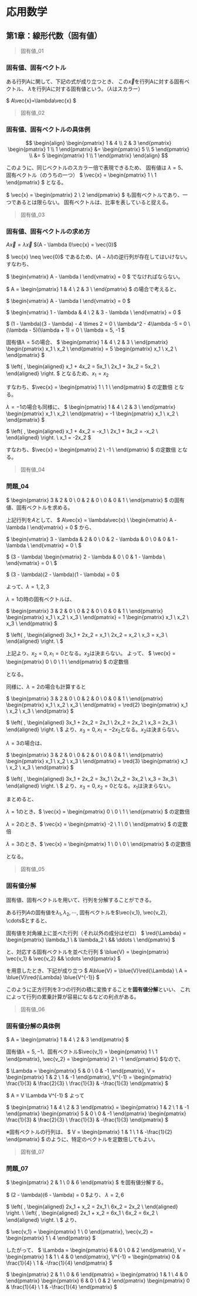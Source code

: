 # 応用数学

## 第1章：線形代数（固有値）

> 固有値_01

### 固有値、固有ベクトル

ある行列Aに関して、下記の式が成り立つとき、
この$\vec{x}$を行列Aに対する固有ベクトル、
$\lambda$を行列Aに対する固有値という。（$\lambda$はスカラー）

$
A\vec{x}=\lambda\vec{x}
$

> 固有値_02

### 固有値、固有ベクトルの具体例

$$
\begin{align}
    \begin{pmatrix}
        1 & 4 \\
        2 & 3
    \end{pmatrix}
    \begin{pmatrix}
        1 \\
        1
    \end{pmatrix} &=
    \begin{pmatrix}
        5 \\
        5
    \end{pmatrix} \\
    &=
    5
    \begin{pmatrix}
        1 \\
        1
    \end{pmatrix}
\end{align}
$$

このように、同じベクトルのスカラー倍で表現できるため、
固有値は $\lambda = 5$、固有ベクトル（のうちの一つ） $
\vec{x} =
\begin{pmatrix}
    1 \\
    1
\end{pmatrix}
$ となる。

$
\vec{x} =
\begin{pmatrix}
    2 \\
    2
\end{pmatrix}
$ も固有ベクトルであり、一つであるとは限らない。
固有ベクトルは、比率を表していると捉える。

> 固有値_03

### 固有値、固有ベクトルの求め方

$A\vec{x} = \lambda\vec{x}$
$(A - \lambda I)\vec{x} = \vec{0}$

$ \vec{x} \neq \vec{0}$ であるため、$(A - \lambda I)$の逆行列が存在してはいけない。
すなわち、

$
\begin{vmatrix}
A - \lambda I
\end{vmatrix} = 0
$
でなければならない。

$
A =
\begin{pmatrix}
    1 & 4 \\
    2 & 3 \\
\end{pmatrix}
$ の場合で考えると、

$
\begin{vmatrix}
    A - \lambda I
\end{vmatrix} = 0
$

$
\begin{vmatrix}
    1 - \lambda & 4 \\
    2 & 3 - \lambda \\
\end{vmatrix} = 0
$

$
    (1 - \lambda)(3 - \lambda) - 4 \times 2 = 0 \\
    \lambda^2 - 4\lambda -5 = 0 \\
    (\lambda - 5)(\lambda + 1) = 0 \\
    \lambda = 5, -1
$

固有値$\lambda = 5$の場合、
$
\begin{pmatrix}
    1 & 4 \\
    2 & 3 \\
\end{pmatrix}
\begin{pmatrix}
    x_1 \\
    x_2 \\
\end{pmatrix} =
5
\begin{pmatrix}
    x_1 \\
    x_2 \\
\end{pmatrix}
$

$
\left\{ \,
    \begin{aligned}
        x_1 + 4x_2 = 5x_1 \\
        2x_1 + 3x_2 = 5x_2 \\
    \end{aligned}
\right.
$
となるため、$x_1 = x_2$

すなわち、$\vec{x} =
\begin{pmatrix}
    1 \\
    1 \\
\end{pmatrix}
$ の定数倍 となる。

$\lambda = -1$の場合も同様に、
$
\begin{pmatrix}
    1 & 4 \\
    2 & 3 \\
\end{pmatrix}
\begin{pmatrix}
    x_1 \\
    x_2 \\
\end{pmatrix} =
-1
\begin{pmatrix}
    x_1 \\
    x_2 \\
\end{pmatrix}
$

$
\left\{ \,
    \begin{aligned}
        x_1 + 4x_2 = -x_1 \\
        2x_1 + 3x_2 = -x_2 \\
    \end{aligned}
\right. \\
x_1  = -2x_2
$

すなわち、$\vec{x} =
\begin{pmatrix}
    2 \\
    -1 \\
\end{pmatrix}
$ の定数倍 となる。

> 固有値_04

### 問題_04

$
\begin{pmatrix}
    3 & 2 & 0 \\
    0 & 2 & 0 \\
    0 & 0 & 1 \\
\end{pmatrix}
$ の固有値、固有ベクトルを求める。

上記行列を$A$として、
$
A\vec{x} = \lambda\vec{x} \\
\begin{vmatrix}
    A - \lambda I
\end{vmatrix} = 0
$
から、

$
\begin{vmatrix}
    3 - \lambda & 2 & 0 \\
    0 & 2 - \lambda & 0 \\
    0 & 0 & 1 - \lambda \\
\end{vmatrix} = 0 \\
$

$
(3 - \lambda)
\begin{vmatrix}
    2 - \lambda & 0 \\
    0 & 1 - \lambda \\
\end{vmatrix} = 0 \\
$

$
(3 - \lambda)(2 - \lambda)(1 - \lambda) = 0
$

よって、$\lambda = 1,2,3$

$\lambda=1$の時の固有ベクトルは、

$
\begin{pmatrix}
    3 & 2 & 0 \\
    0 & 2 & 0 \\
    0 & 0 & 1 \\
\end{pmatrix}
\begin{pmatrix}
    x_1 \\
    x_2 \\
    x_3 \\
\end{pmatrix} =
1
\begin{pmatrix}
    x_1 \\
    x_2 \\
    x_3 \\
\end{pmatrix}
$

$
\left\{ \,
    \begin{aligned}
        3x_1 + 2x_2 = x_1 \\
        2x_2 = x_2 \\
        x_3 = x_3 \\
    \end{aligned}
\right. \\
$

上記より、$x_2=0, x_1=0$となる。$x_3$は決まらない。
よって、
$
\vec{x} =
\begin{pmatrix}
    0 \\
    0 \\
    1 \\
\end{pmatrix}
$ の定数倍

となる。

同様に、$\lambda=2$の場合も計算すると

$
\begin{pmatrix}
    3 & 2 & 0 \\
    0 & 2 & 0 \\
    0 & 0 & 1 \\
\end{pmatrix}
\begin{pmatrix}
    x_1 \\
    x_2 \\
    x_3 \\
\end{pmatrix} =
\red{2}
\begin{pmatrix}
    x_1 \\
    x_2 \\
    x_3 \\
\end{pmatrix}
$

$
\left\{ \,
    \begin{aligned}
        3x_1 + 2x_2 = 2x_1 \\
        2x_2 = 2x_2 \\
        x_3 = 2x_3 \\
    \end{aligned}
\right. \\
$
より、$x_3=0,x_1=-2x_2$となる。$x_2$は決まらない。

$\lambda=3$の場合は、

$
\begin{pmatrix}
    3 & 2 & 0 \\
    0 & 2 & 0 \\
    0 & 0 & 1 \\
\end{pmatrix}
\begin{pmatrix}
    x_1 \\
    x_2 \\
    x_3 \\
\end{pmatrix} =
\red{3}
\begin{pmatrix}
    x_1 \\
    x_2 \\
    x_3 \\
\end{pmatrix}
$

$
\left\{ \,
    \begin{aligned}
        3x_1 + 2x_2 = 3x_1 \\
        2x_2 = 3x_2 \\
        x_3 = 3x_3 \\
    \end{aligned}
\right. \\
$
より、$x_3=0,x_2=0$となる。$x_1$は決まらない。

まとめると、

$\lambda=1$のとき、$
\vec{x} =
\begin{pmatrix}
    0 \\
    0 \\
    1 \\
\end{pmatrix}
$ の定数倍

$\lambda=2$のとき、$
\vec{x} =
\begin{pmatrix}
    -2 \\
    1 \\
    0 \\
\end{pmatrix}
$ の定数倍

$\lambda=3$のとき、$
\vec{x} =
\begin{pmatrix}
    1 \\
    0 \\
    0 \\
\end{pmatrix}
$ の定数倍

となる。

> 固有値_05

### 固有値分解

固有値、固有ベクトルを用いて、行列を分解することができる。

ある行列$A$の固有値を$\lambda_1, \lambda_2, \cdots$,
固有ベクトルを$\vec{v_1}, \vec{v_2}, \cdots$とすると、

固有値を対角線上に並べた行列（それ以外の成分はゼロ）
$
\red{\Lambda} =
\begin{pmatrix}
    \lambda_1 \\
    & \lambda_2 \\
    && \ddots \\
\end{pmatrix}
$

と、対応する固有ベクトルを並べた行列
$
\blue{V} =
\begin{pmatrix}
    \vec{v_1} & \vec{v_2} && \cdots
\end{pmatrix}
$

を用意したとき、下記が成り立つ
$
A\blue{V} = \blue{V}\red{\Lambda} \\
A = \blue{V}\red{\Lambda} \blue{V^{-1}}
$

このように正方行列を3つの行列の積に変換することを**固有値分解**といい、
これによって行列の累乗計算が容易になるなどの利点がある。

> 固有値_06

### 固有値分解の具体例

$
A =
\begin{pmatrix}
    1 & 4 \\
    2 & 3
\end{pmatrix}
$

固有値$\lambda=5, -1$、固有ベクトル$\vec{v_1} =
\begin{pmatrix}
    1 \\
    1
\end{pmatrix},
\vec{v_2} =
\begin{pmatrix}
    2 \\
    -1
\end{pmatrix}
$なので、

$
\Lambda =
\begin{pmatrix}
    5 & 0 \\
    0 & -1
\end{pmatrix},
V =
\begin{pmatrix}
    1 & 2 \\
    1 & -1
\end{pmatrix},
V^{-1} =
\begin{pmatrix}
    \frac{1}{3} & \frac{2}{3} \\
    \frac{1}{3} & -\frac{1}{3}
\end{pmatrix}
$

$
A = V \Lambda V^{-1}
$
よって

$
\begin{pmatrix}
    1 & 4 \\
    2 & 3
\end{pmatrix} =
\begin{pmatrix}
    1 & 2 \\
    1 & -1
\end{pmatrix}
\begin{pmatrix}
    5 & 0 \\
    0 & -1
\end{pmatrix}
\begin{pmatrix}
    \frac{1}{3} & \frac{2}{3} \\
    \frac{1}{3} & -\frac{1}{3}
\end{pmatrix}
$

※固有ベクトルの行列は、
$
V =
\begin{pmatrix}
    1 & 1 \\
    1 & -\frac{1}{2}
\end{pmatrix}
$ のように、特定のベクトルを定数倍してもよい。

> 固有値_07

### 問題_07

$
\begin{pmatrix}
    2 & 1 \\
    0 & 6
\end{pmatrix}
$ を固有値分解する。

$
(2 - \lambda)(6 - \lambda) = 0
$より、
$\lambda = 2, 6$

$
\left\{ \,
    \begin{aligned}
        2x_1 + x_2 = 2x_1 \\
        6x_2 = 2x_2 \\
    \end{aligned}
\right. \\
\left\{ \,
    \begin{aligned}
        2x_1 + x_2 = 6x_1 \\
        6x_2 = 6x_2 \\
    \end{aligned}
\right. \\
$ より、

$
\vec{v_1} =
\begin{pmatrix}
    1 \\
    0
\end{pmatrix},
\vec{v_2} =
\begin{pmatrix}
    1 \\
    4
\end{pmatrix}
$

したがって、
$
\Lambda =
\begin{pmatrix}
    6 & 0 \\
    0 & 2
\end{pmatrix},
V =
\begin{pmatrix}
    1 & 1 \\
    4 & 0
\end{pmatrix},
V^{-1} =
\begin{pmatrix}
    0 & \frac{1}{4} \\
    1 & -\frac{1}{4}
\end{pmatrix}
$

$
\begin{pmatrix}
    2 & 1 \\
    0 & 6
\end{pmatrix} =
\begin{pmatrix}
    1 & 1 \\
    4 & 0
\end{pmatrix}
\begin{pmatrix}
    6 & 0 \\
    0 & 2
\end{pmatrix}
\begin{pmatrix}
    0 & \frac{1}{4} \\
    1 & -\frac{1}{4}
\end{pmatrix}
$
